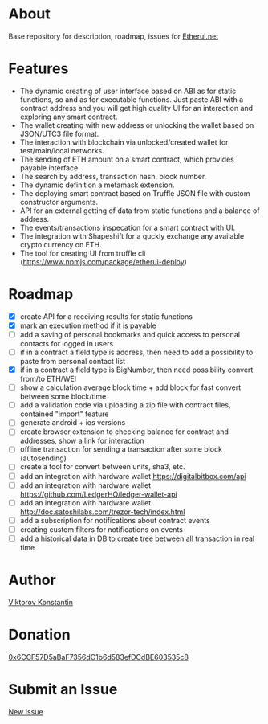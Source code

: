 # About
Base repository for description, roadmap, issues for [Etherui.net](https://etherui.net)

# Features
- The dynamic creating of user interface based on ABI as for static functions, so and as for executable functions. Just paste ABI with a contract address and you will get high quality UI for an interaction and exploring any smart contract.
- The wallet creating  with new address or unlocking the wallet based on JSON/UTC3 file format.
- The interaction with blockchain via unlocked/created wallet for test/main/local networks.
- The sending of ETH amount on a smart contract, which provides payable interface.
- The search by address, transaction hash, block number.
- The dynamic definition a metamask extension.
- The deploying smart contract based on Truffle JSON file with custom constructor arguments.
- API for an external getting of data from static functions and a balance of address.
- The events/transactions inspecation for a smart contract with UI.
- The integration with Shapeshift for a quckly exchange any available crypto currency on ETH.
- The tool for creating UI from truffle cli (https://www.npmjs.com/package/etherui-deploy)

# Roadmap
- [x] create API for a receiving results for static functions
- [x] mark an execution method if it is payable
- [ ] add a saving of personal bookmarks and quick access to personal contacts for logged in users
- [ ] if in a contract a field type is address, then need to add a possibility to paste from personal contact list
- [x] if in a contract a field type is BigNumber, then need possibility convert from/to ETH/WEI
- [ ] show a calculation average block time + add block for fast convert between some block/time
- [ ] add a validation code via uploading a zip file with contract files, contained "import" feature
- [ ] generate android + ios versions
- [ ] create browser extension to checking balance for contract and addresses, show a link for interaction
- [ ] offline transaction for sending a transaction after some block (autosending)
- [ ] create a tool for convert between units, sha3, etc.
- [ ] add an integration with hardware wallet https://digitalbitbox.com/api
- [ ] add an integration with hardware wallet https://github.com/LedgerHQ/ledger-wallet-api
- [ ] add an integration with hardware wallet http://doc.satoshilabs.com/trezor-tech/index.html
- [ ] add a subscription for notifications about contract events
- [ ] creating custom filters for notifications on events
- [ ] add a historical data in DB to create tree between all transaction in real time

# Author

[Viktorov Konstantin](https://facebook.com/kvictorov)

# Donation

[0x6CCF57D5aBaF7356dC1b6d583efDCdBE603535c8](https://etherui.net/address/0x6CCF57D5aBaF7356dC1b6d583efDCdBE603535c8)

# Submit an Issue

[New Issue](https://github.com/etherui/base/issues)
